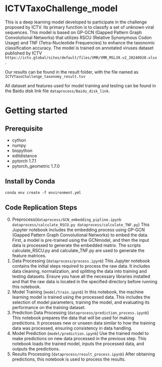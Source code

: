 # ICTVTaxoChallenge_model
   This is a deep learning model developed to participate in the challenge proposed by ICTV. Its primary function is to classify a set of unknown viral sequences. This model is based on GP-GCN (Gapped Pattern Graph Convolutional Networks) that utilizes RSCU (Relative Synonymous Codon Usage) and TNF (Tetra-Nucleotide Frequencies) to enhance the taxonomic classification accuracy. The model is trained on annotated viruses dataset published by ICTV `https://ictv.global/sites/default/files/VMR/VMR_MSL39.v2_20240920.xlsx`.
   
   Our results can be found in the result folder, with the file named as `ICTVTaxoChallenge_taxonomy_result.tsv`

   All dataset and features used for model training and testing can be found in the Baidu disk link file `dataprocess/Baidu_disk_link`.
# Getting started 
## Prerequisite
* cython
* numpy
* biopython
* editdistance
* pytorch 1.7.1
* pytorch_geometric 1.7.0

## Install by Conda

```shell
conda env create -f environment.yml
```

## Code Replication Steps
0. Preprocess(`dataprocess/GCN_embedding_pipline.ipynb dataprocess/calculate_RSCU.py dataprocess/calculate_TNF.py`)
This Jupyter notebook includes the embedding process using GP-GCN (Gapped Pattern Graph Convolutional Networks) to embed the data. First, a model is pre-trained using the GCNmodel, and then the input data is processed to generate the embedded matrix. The scripts calculate_RSCU.py and calculate_TNF.py are used to generate the feature matrices.
2. Data Processing (`dataprocess/process.ipynb`)
This Jupyter notebook contains the initial steps required to process the raw data. It includes data cleaning, normalization, and splitting the data into training and testing datasets. Ensure you have all the necessary libraries installed and that the raw data is located in the specified directory before running this notebook.
3. Model Training (`model/train.ipynb`)
In this notebook, the machine learning model is trained using the processed data. This includes the selection of model parameters, training the model, and evaluating its performance on the training dataset.
4. Prediction Data Processing (`dataprocess/prediction_process.ipynb`)
This notebook prepares the data that will be used for making predictions. It processes new or unseen data similar to how the training data was processed, ensuring consistency in data handling.
5. Model Prediction (`model/prediction.ipynb`)
Use the trained model to make predictions on new data processed in the previous step. This notebook loads the trained model, inputs the processed data, and outputs the predictions.
6. Results Processing (`dataprocess/result_process.ipynb`)
After obtaining predictions, this notebook is used to process the results. 
